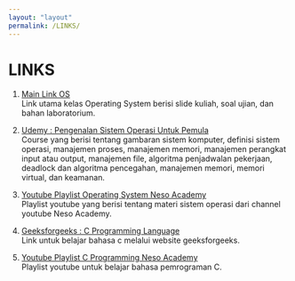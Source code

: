 ```yaml
---
layout: "layout"
permalink: /LINKS/
---
```


# LINKS
1. [Main Link OS](https://os.vlsm.org/)<br>
Link utama kelas Operating System berisi slide kuliah, soal ujian, dan bahan laboratorium.

2. [Udemy : Pengenalan Sistem Operasi Untuk Pemula](https://www.udemy.com/share/1023Ek3@BV9zbJuVLgeJtHnvdAqWusOj7FtG_lcRgdihtkhYSqJMtMT2yqyWIRIkcoJ_XIx7bQ==/)<br>
Course yang berisi tentang gambaran sistem komputer, definisi sistem operasi, manajemen proses, manajemen memori, manajemen perangkat input atau output, manajemen file, algoritma penjadwalan pekerjaan, deadlock dan algoritma pencegahan, manajemen memori, memori virtual, dan keamanan.

3. [Youtube Playlist Operating System Neso Academy](https://youtube.com/playlist?list=PLBlnK6fEyqRiVhbXDGLXDk_OQAeuVcp2O)<br>
Playlist youtube yang berisi tentang materi sistem operasi dari channel youtube Neso Academy.

4. [Geeksforgeeks : C Programming Language](https://www.geeksforgeeks.org/c-programming-language/)<br>
Link untuk belajar bahasa c melalui website geeksforgeeks.

5. [Youtube Playlist C Programming Neso Academy](https://en.wikipedia.org/wiki/4)<br>
Playlist youtube untuk belajar bahasa pemrograman C.
